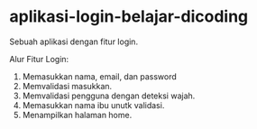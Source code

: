 # aplikasi-login-belajar-dicoding

Sebuah aplikasi dengan fitur login.

Alur Fitur Login:
1. Memasukkan nama, email, dan password
2. Memvalidasi masukkan.
3. Memvalidasi pengguna dengan deteksi wajah.
4. Memasukkan nama ibu unutk validasi.
5. Menampilkan halaman home.
